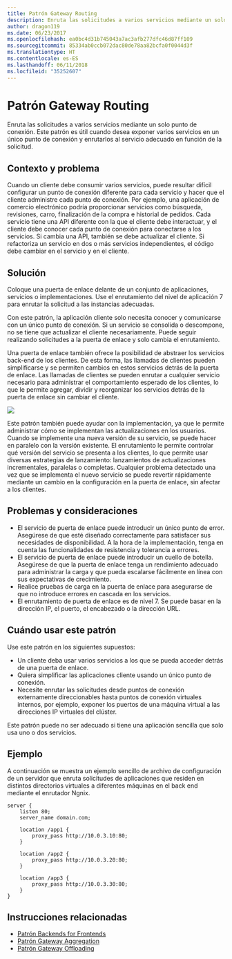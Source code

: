 ```yaml
---
title: Patrón Gateway Routing
description: Enruta las solicitudes a varios servicios mediante un solo punto de conexión.
author: dragon119
ms.date: 06/23/2017
ms.openlocfilehash: ea0bc4d31b745043a7ac3afb277dfc46d87ff109
ms.sourcegitcommit: 85334ab0ccb072dac80de78aa82bcfa0f0044d3f
ms.translationtype: HT
ms.contentlocale: es-ES
ms.lasthandoff: 06/11/2018
ms.locfileid: "35252607"
---
```

# <a name="gateway-routing-pattern"></a>Patrón Gateway Routing

Enruta las solicitudes a varios servicios mediante un solo punto de conexión. Este patrón es útil cuando desea exponer varios servicios en un único punto de conexión y enrutarlos al servicio adecuado en función de la solicitud.

## <a name="context-and-problem"></a>Contexto y problema

Cuando un cliente debe consumir varios servicios, puede resultar difícil configurar un punto de conexión diferente para cada servicio y hacer que el cliente administre cada punto de conexión. Por ejemplo, una aplicación de comercio electrónico podría proporcionar servicios como búsqueda, revisiones, carro, finalización de la compra e historial de pedidos. Cada servicio tiene una API diferente con la que el cliente debe interactuar, y el cliente debe conocer cada punto de conexión para conectarse a los servicios. Si cambia una API, también se debe actualizar el cliente. Si refactoriza un servicio en dos o más servicios independientes, el código debe cambiar en el servicio y en el cliente.

## <a name="solution"></a>Solución

Coloque una puerta de enlace delante de un conjunto de aplicaciones, servicios o implementaciones. Use el enrutamiento del nivel de aplicación 7 para enrutar la solicitud a las instancias adecuadas.

Con este patrón, la aplicación cliente solo necesita conocer y comunicarse con un único punto de conexión. Si un servicio se consolida o descompone, no se tiene que actualizar el cliente necesariamente. Puede seguir realizando solicitudes a la puerta de enlace y solo cambia el enrutamiento.

Una puerta de enlace también ofrece la posibilidad de abstraer los servicios back-end de los clientes. De esta forma, las llamadas de clientes pueden simplificarse y se permiten cambios en estos servicios detrás de la puerta de enlace. Las llamadas de clientes se pueden enrutar a cualquier servicio necesario para administrar el comportamiento esperado de los clientes, lo que le permite agregar, dividir y reorganizar los servicios detrás de la puerta de enlace sin cambiar el cliente.

![](./_images/gateway-routing.png)
 
Este patrón también puede ayudar con la implementación, ya que le permite administrar cómo se implementan las actualizaciones en los usuarios. Cuando se implemente una nueva versión de su servicio, se puede hacer en paralelo con la versión existente. El enrutamiento le permite controlar qué versión del servicio se presenta a los clientes, lo que permite usar diversas estrategias de lanzamiento: lanzamientos de actualizaciones incrementales, paralelas o completas. Cualquier problema detectado una vez que se implementa el nuevo servicio se puede revertir rápidamente mediante un cambio en la configuración en la puerta de enlace, sin afectar a los clientes.

## <a name="issues-and-considerations"></a>Problemas y consideraciones

- El servicio de puerta de enlace puede introducir un único punto de error. Asegúrese de que esté diseñado correctamente para satisfacer sus necesidades de disponibilidad. A la hora de la implementación, tenga en cuenta las funcionalidades de resistencia y tolerancia a errores.
- El servicio de puerta de enlace puede introducir un cuello de botella. Asegúrese de que la puerta de enlace tenga un rendimiento adecuado para administrar la carga y que pueda escalarse fácilmente en línea con sus expectativas de crecimiento.
- Realice pruebas de carga en la puerta de enlace para asegurarse de que no introduce errores en cascada en los servicios.
- El enrutamiento de puerta de enlace es de nivel 7. Se puede basar en la dirección IP, el puerto, el encabezado o la dirección URL.

## <a name="when-to-use-this-pattern"></a>Cuándo usar este patrón

Use este patrón en los siguientes supuestos:

- Un cliente deba usar varios servicios a los que se pueda acceder detrás de una puerta de enlace.
- Quiera simplificar las aplicaciones cliente usando un único punto de conexión.
- Necesite enrutar las solicitudes desde puntos de conexión externamente direccionables hasta puntos de conexión virtuales internos, por ejemplo, exponer los puertos de una máquina virtual a las direcciones IP virtuales del clúster.

Este patrón puede no ser adecuado si tiene una aplicación sencilla que solo usa uno o dos servicios.

## <a name="example"></a>Ejemplo

A continuación se muestra un ejemplo sencillo de archivo de configuración de un servidor que enruta solicitudes de aplicaciones que residen en distintos directorios virtuales a diferentes máquinas en el back end mediante el enrutador Ngnix.

```
server {
    listen 80;
    server_name domain.com;

    location /app1 {
        proxy_pass http://10.0.3.10:80;
    }

    location /app2 {
        proxy_pass http://10.0.3.20:80;
    }

    location /app3 {
        proxy_pass http://10.0.3.30:80;
    }
}
```

## <a name="related-guidance"></a>Instrucciones relacionadas

- [Patrón Backends for Frontends](./backends-for-frontends.md)
- [Patrón Gateway Aggregation](./gateway-aggregation.md)
- [Patrón Gateway Offloading](./gateway-offloading.md)



